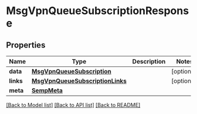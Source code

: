 # MsgVpnQueueSubscriptionResponse

## Properties
Name | Type | Description | Notes
------------ | ------------- | ------------- | -------------
**data** | [**MsgVpnQueueSubscription**](MsgVpnQueueSubscription.md) |  | [optional] 
**links** | [**MsgVpnQueueSubscriptionLinks**](MsgVpnQueueSubscriptionLinks.md) |  | [optional] 
**meta** | [**SempMeta**](SempMeta.md) |  | 

[[Back to Model list]](../README.md#documentation-for-models) [[Back to API list]](../README.md#documentation-for-api-endpoints) [[Back to README]](../README.md)


